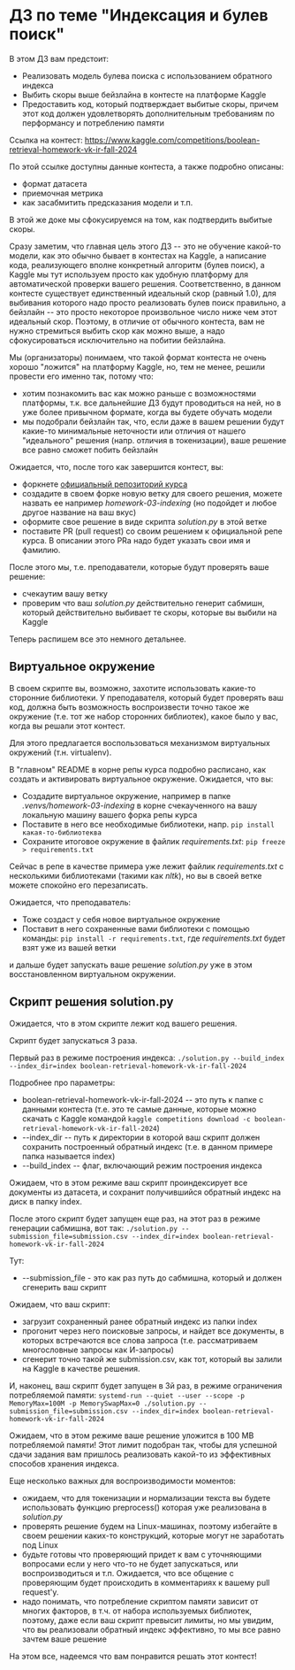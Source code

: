 # ДЗ по теме "Индексация и булев поиск" 

В этом ДЗ вам предстоит:
- Реализовать модель булева поиска с использованием обратного индекса
- Выбить скоры выше бейзлайна в контесте на платформе Kaggle
- Предоставить код, который подтверждает выбитые скоры, причем этот код должен удовлетворять дополнительным требованиям по перформансу и потреблению памяти

Ссылка на контест: https://www.kaggle.com/competitions/boolean-retrieval-homework-vk-ir-fall-2024

По этой ссылке доступны данные контеста, а также подробно описаны:
- формат датасета
- приемочная метрика
- как засабмитить предсказания модели
и т.п.

В этой же доке мы сфокусируемся на том, как подтвердить выбитые скоры.

Сразу заметим, что главная цель этого ДЗ -- это не обучение какой-то модели, как это обычно бывает в контестах на Kaggle, а написание кода, реализующего вполне конкретный алгоритм (булев поиск), а Kaggle мы тут используем просто как удобную платформу для автоматической проверки вашего решения.
Соответственно, в данном контесте существует единственный идеальный скор (равный 1.0), для выбивания которого надо просто реализовать булев поиск правильно, а бейзлайн -- это просто некоторое произвольное число ниже чем этот идеальный скор.
Поэтому, в отличие от обычного контеста, вам не нужно стремиться выбить скор как можно выше, а надо сфокусироваться исключительно на побитии бейзлайна.

Мы (организаторы) понимаем, что такой формат контеста не очень хорошо "ложится" на платформу Kaggle, но, тем не менее, решили провести его именно так, потому что:
- хотим познакомить вас как можно раньше с возможностями платформы, т.к. все дальнейшие ДЗ будут проводиться на ней, но в уже более привычном формате, когда вы будете обучать модели
- мы подобрали бейзлайн так, что, если даже в вашем решении будут какие-то минимальные неточности или отличия от нашего "идеального" решения (напр. отличия в токенизации), ваше решение все равно сможет побить бейзлайн

Ожидается, что, после того как завершится контест, вы:
- форкнете [официальный репозиторий курса](https://github.com/agcr/vk-ir-course-fall-2024)
- создадите в своем форке новую ветку для своего решения, можете назвать ее например _homework-03-indexing_ (но подойдет и любое другое название на ваш вкус)
- оформите свое решение в виде скрипта _solution.py_ в этой ветке
- поставите PR (pull request) со своим решением к официальной репе курса. В описании этого PRа надо будет указать свои имя и фамилию.

После этого мы, т.е. преподаватели, которые будут проверять ваше решение:
- счекаутим вашу ветку
- проверим что ваш _solution.py_ действительно генерит сабмишн, который действительно выбивает те скоры, которые вы выбили на Kaggle

Теперь распишем все это немного детальнее.

## Виртуальное окружение

В своем скрипте вы, возможно, захотите использовать какие-то сторонние библиотеки.
У преподавателя, который будет проверять ваш код, должна быть возможность воспроизвести точно такое же окружение (т.е. тот же набор сторонних библиотек), какое было у вас, когда вы решали этот контест.

Для этого предлагается воспользоваться механизмом виртуальных окружений (т.н. virtualenv).

В "главном" README в корне репы курса подробно расписано, как создать и активировать виртуальное окружение.
Ожидается, что вы:
- Создадите виртуальное окружение, например в папке _.venvs/homework-03-indexing_ в корне счекаученного на вашу локальную машину вашего форка репы курса
- Поставите в него все необходимые библиотеки, напр. `pip install какая-то-библиотеква`
- Сохраните итоговое окружение в файлик _requirements.txt_: `pip freeze > requirements.txt`

Сейчас в репе в качестве примера уже лежит файлик _requirements.txt_ с несколькими библиотеками (такими как _nltk_), но вы в своей ветке можете спокойно его перезаписать.

Ожидается, что преподаватель:
- Тоже создаст у себя новое виртуальное окружение
- Поставит в него сохраненные вами библиотеки с помощью команды: `pip install -r requirements.txt`, где _requirements.txt_ будет взят уже из вашей ветки

и дальше будет запускать ваше решение _solution.py_ уже в этом восстановленном виртуальном окружении.

## Скрипт решения solution.py

Ожидается, что в этом скрипте лежит код вашего решения.

Скрипт будет запускаться 3 раза.

Первый раз в режиме построения индекса: `./solution.py --build_index --index_dir=index boolean-retrieval-homework-vk-ir-fall-2024`

Подробнее про параметры:
- boolean-retrieval-homework-vk-ir-fall-2024 -- это путь к папке с данными контеста (т.е. это те самые данные, которые можно скачать с Kaggle командой `kaggle competitions download -c boolean-retrieval-homework-vk-ir-fall-2024`)
- --index_dir -- путь к директории в которой ваш скрипт должен сохранить построенный обратный индекс (т.е. в данном примере папка называется index)
- --build_index -- флаг, включающий режим построения индекса

Ожидаем, что в этом режиме ваш скрипт проиндексирует все документы из датасета, и сохранит получившийся обратный индекс на диск в папку index.

После этого скрипт будет запущен еще раз, на этот раз в режиме генерации сабмишна, вот так: `./solution.py --submission_file=submission.csv --index_dir=index boolean-retrieval-homework-vk-ir-fall-2024`

Тут:
- --submission_file - это как раз путь до сабмишна, который и должен сгенерить ваш скрипт

Ожидаем, что ваш скрипт:
- загрузит сохраненный ранее обратный индекс из папки index
- прогонит через него поисковые запросы, и найдет все документы, в которых встречаются все слова запроса (т.е. рассматриваем многословные запросы как И-запросы)
- сгенерит точно такой же submission.csv, как тот, который вы залили на Kaggle в качестве решения.

И, наконец, ваш скрипт будет запущен в 3й раз, в режиме ограничения потребляемой памяти: `systemd-run --quiet --user --scope -p MemoryMax=100M -p MemorySwapMax=0 ./solution.py --submission_file=submission.csv --index_dir=index boolean-retrieval-homework-vk-ir-fall-2024`

Ожидаем, что в этом режиме ваше решение уложится в 100 MB потребляемой памяти!
Этот лимит подобран так, чтобы для успешной сдачи задания вам пришлось реализовать какой-то из эффективных способов хранения индекса.

Еще несколько важных для воспроизводимости моментов:
- ожидаем, что для токенизации и нормализации текста вы будете использовать функцию preprocess() которая уже реализована в _solution.py_
- проверять решение будем на Linux-машинах, поэтому избегайте в своем решении каких-то конструкций, которые могут не заработать под Linux
- будьте готовы что проверяющий придет к вам с уточняющими вопросами если у него что-то не будет запускаться, или воспроизводиться и т.п. Ожидается, что все общение с проверяющим будет происходить в комментариях к вашему pull request'у.
- надо понимать, что потребление скриптом памяти зависит от многих факторов, в т.ч. от набора используемых библиотек, поэтому, даже если ваш скрипт превысит лимиты, но мы увидим, что вы реализовали обратный индекс эффективно, то мы все равно зачтем ваше решение

На этом все, надеемся что вам понравится решать этот контест!
